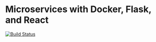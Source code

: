 # Microservices with Docker, Flask, and React

[![Build Status](https://travis-ci.org/liranfar/testdriven-app.svg?branch=master)](https://travis-ci.org/liranfar/testdriven-app)
